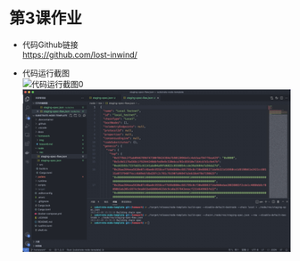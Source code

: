 # 第3课作业
- 代码Github链接  
https://github.com/lost-inwind/

- 代码运行截图  
![代码运行截图0](./img/lesson6-0.png)
![代码运行截图1](./img/lesson6-1.png)

